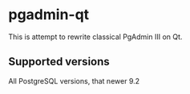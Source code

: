 # pgadmin-qt

This is attempt to rewrite classical PgAdmin III on Qt.

## Supported versions
All PostgreSQL versions, that newer 9.2
